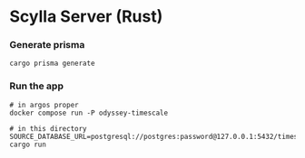 # Scylla Server (Rust)


### Generate prisma

```
cargo prisma generate
```

### Run the app

```
# in argos proper
docker compose run -P odyssey-timescale
```

```
# in this directory
SOURCE_DATABASE_URL=postgresql://postgres:password@127.0.0.1:5432/timescaledb cargo run
```